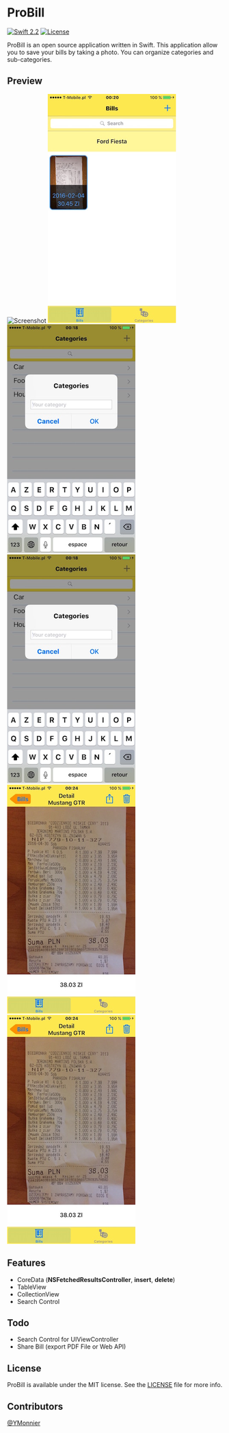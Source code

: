 # ProBill
[![Swift 2.2](https://img.shields.io/badge/Swift-2.2-orange.svg?style=flat)](https://developer.apple.com/swift/)
[![License](https://img.shields.io/cocoapods/l/Ouroboros.svg?style=flat)](https://github.com/YMonnier/ProBill/blob/master/LICENSE)

ProBill is an open source application written in Swift. This application allow you to save your bills by taking a photo.
You can organize categories and sub-categories.

Preview
-------
![Screenshot](https://raw.githubusercontent.com/YMonnier/ProBill/master/Screenshots/Image1.jpg)    ![Screenshot](https://raw.githubusercontent.com/YMonnier/ProBill/master/Screenshots/img_1.jpg)
![Screenshot](https://raw.githubusercontent.com/YMonnier/ProBill/master/Screenshots/img_2.jpg)    ![Screenshot](https://raw.githubusercontent.com/YMonnier/ProBill/master/Screenshots/img_2.jpg)
![Screenshot](https://raw.githubusercontent.com/YMonnier/ProBill/master/Screenshots/img_3.jpg)    ![Screenshot](https://raw.githubusercontent.com/YMonnier/ProBill/master/Screenshots/img_3.jpg)

Features
--------
+ CoreData (**NSFetchedResultsController**, **insert**, **delete**)
+ TableView
+ CollectionView
+ Search Control

Todo
----
+ Search Control for UIViewController
+ Share Bill (export PDF File or Web API)

License
-------
ProBill is available under the MIT license. See the [LICENSE](https://github.com/YMonnier/ProBill/blob/master/LICENSE) file for more info.

Contributors
------------
[@YMonnier](https://github.com/YMonnier)
